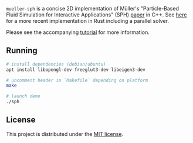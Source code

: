 `mueller-sph` is a concise 2D implementation of Müller's "Particle-Based Fluid Simulation for Interactive Applications" (SPH) [paper](https://matthias-research.github.io/pages/publications/sca03.pdf) in C++. See [here](https://github.com/cerrno/mueller-sph-rs) for a more recent implementation in Rust including a parallel solver.

Please see the accompanying [tutorial](https://lucasschuermann.com/writing/implementing-sph-in-2d) for more information.

## Running
```bash
# install dependencies (debian/ubuntu)
apt install libopengl-dev freeglut3-dev libeigen3-dev

# uncomment header in `Makefile` depending on platform
make

# launch demo
./sph
```

## License
This project is distributed under the [MIT license](LICENSE.md).